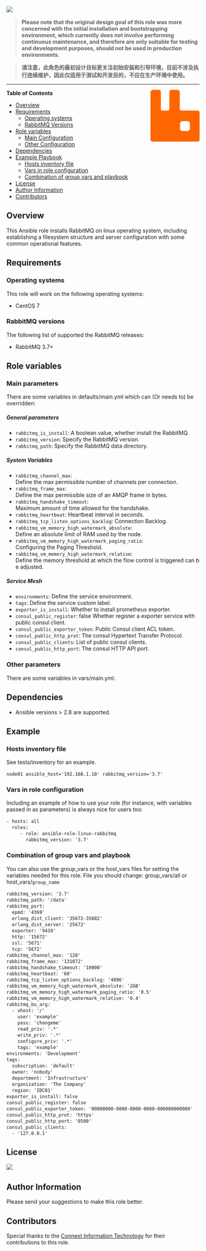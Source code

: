 ![](https://img.shields.io/badge/Ansible-RabbitMQ-green.svg?logo=angular&style=for-the-badge)

>__Please note that the original design goal of this role was more concerned with the initial installation and bootstrapping environment, which currently does not involve performing continuous maintenance, and therefore are only suitable for testing and development purposes,  should not be used in production environments.__

>__请注意，此角色的最初设计目标更关注初始安装和引导环境，目前不涉及执行连续维护，因此仅适用于测试和开发目的，不应在生产环境中使用。__
___

<p><img src="https://raw.githubusercontent.com/goldstrike77/goldstrike77.github.io/master/img/logo/logo_rabbitmq.png" align="right" /></p>

__Table of Contents__

- [Overview](#overview)
- [Requirements](#requirements)
  * [Operating systems](#operating-systems)
  * [RabbitMQ Versions](#RabbitMQ-versions)
- [ Role variables](#Role-variables)
  * [Main Configuration](#Main-parameters)
  * [Other Configuration](#Other-parameters)
- [Dependencies](#dependencies)
- [Example Playbook](#example-playbook)
  * [Hosts inventory file](#Hosts-inventory-file)
  * [Vars in role configuration](#vars-in-role-configuration)
  * [Combination of group vars and playbook](#combination-of-group-vars-and-playbook)
- [License](#license)
- [Author Information](#author-information)
- [Contributors](#Contributors)

## Overview
This Ansible role installs RabbitMQ on linux operating system, including establishing a filesystem structure and server configuration with some common operational features.

## Requirements
### Operating systems
This role will work on the following operating systems:

  * CentOS 7

### RabbitMQ versions

The following list of supported the RabbitMQ releases:

  * RabbitMQ 3.7+

## Role variables
### Main parameters #
There are some variables in defaults/main.yml which can (Or needs to) be overridden:

##### General parameters
* `rabbitmq_is_install`: A boolean value, whether install the RabbitMQ.
* `rabbitmq_version`: Specify the RabbitMQ version.
* `rabbitmq_path`: Specify the RabbitMQ data directory.

##### System Variables
* `rabbitmq_channel_max`: Define the max permissible number of channels per connection.
* `rabbitmq_frame_max`: Define the max permissible size of an AMQP frame in bytes.
* `rabbitmq_handshake_timeout`: Maximum amount of time allowed for the handshake.
* `rabbitmq_heartbeat`: Heartbeat interval in seconds.
* `rabbitmq_tcp_listen_options_backlog`: Connection Backlog.
* `rabbitmq_vm_memory_high_watermark_absolute`: Define an absolute limit of RAM used by the node.
* `rabbitmq_vm_memory_high_watermark_paging_ratio`: Configuring the Paging Threshold.
* `rabbitmq_vm_memory_high_watermark_relative`: Define the memory threshold at which the flow control is triggered can be adjusted.

##### Service Mesh
* `environments`: Define the service environment.
* `tags`: Define the service custom label.
* `exporter_is_install`: Whether to install prometheus exporter.
* `consul_public_register`: false Whether register a exporter service with public consul client.
* `consul_public_exporter_token`: Public Consul client ACL token.
* `consul_public_http_prot`: The consul Hypertext Transfer Protocol.
* `consul_public_clients`: List of public consul clients.
* `consul_public_http_port`: The consul HTTP API port.

### Other parameters
There are some variables in vars/main.yml:

## Dependencies
- Ansible versions > 2.8 are supported.

## Example

### Hosts inventory file
See tests/inventory for an example.

    node01 ansible_host='192.168.1.10' rabbitmq_version='3.7'

### Vars in role configuration
Including an example of how to use your role (for instance, with variables passed in as parameters) is always nice for users too:

    - hosts: all
      roles:
         - role: ansible-role-linux-rabbitmq
           rabbitmq_version: '3.7'

### Combination of group vars and playbook
You can also use the group_vars or the host_vars files for setting the variables needed for this role. File you should change: group_vars/all or host_vars/`group_name`

    rabbitmq_version: '3.7'
    rabbitmq_path: '/data'
    rabbitmq_port:
      epmd: '4369'
      erlang_dist_client: '35672-35682'
      erlang_dist_server: '25672'
      exporter: '9419'
      http: '15672'
      ssl: '5671'
      tcp: '5672'
    rabbitmq_channel_max: '128'
    rabbitmq_frame_max: '131072'
    rabbitmq_handshake_timeout: '10000'
    rabbitmq_heartbeat: '60'
    rabbitmq_tcp_listen_options_backlog: '4096'
    rabbitmq_vm_memory_high_watermark_absolute: '2GB'
    rabbitmq_vm_memory_high_watermark_paging_ratio: '0.5'
    rabbitmq_vm_memory_high_watermark_relative: '0.4'
    rabbitmq_bu_arg:
      - vhost: '/'
        user: 'example'
        pass: 'changeme'
        read_priv: '.*'
        write_priv: '.*'
        configure_priv: '.*'
        tags: 'example'
    environments: 'Development'
    tags:
      subscription: 'default'
      owner: 'nobody'
      department: 'Infrastructure'
      organization: 'The Company'
      region: 'IDC01'
    exporter_is_install: false
    consul_public_register: false
    consul_public_exporter_token: '00000000-0000-0000-0000-000000000000'
    consul_public_http_prot: 'https'
    consul_public_http_port: '8500'
    consul_public_clients:
      - '127.0.0.1'

## License
![](https://img.shields.io/badge/MIT-purple.svg?style=for-the-badge)

## Author Information
Please send your suggestions to make this role better.

## Contributors
Special thanks to the [Connext Information Technology](http://www.connext.com.cn) for their contributions to this role.
